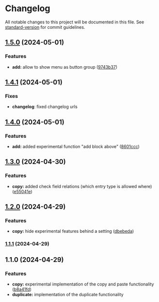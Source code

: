# Changelog

All notable changes to this project will be documented in this file. See [standard-version](https://github.com/conventional-changelog/standard-version) for commit guidelines.

## [1.5.0](https://github.com/vandres/craft-matrix-extended/compare/v1.5.0...v1.4.1) (2024-05-01)


### Features

* **add:** allow to show menu as button group ([9743b37](https://github.com/vandres/craft-matrix-extended/commit/9743b374d49bca3fcee6a77f22efbb6655323ed9))

## [1.4.1](https://github.com/vandres/craft-matrix-extended/compare/v1.4.1...v1.4.0) (2024-05-01)

### Fixes

* **changelog**: fixed changelog urls


## [1.4.0](https://github.com/vandres/craft-matrix-extended/compare/v1.3.0...v1.4.0) (2024-05-01)


### Features

* **add:** added experimental function "add block above" ([8601ccc](https://github.com/vandres/craft-matrix-extended/commit/8601ccca0c1836834cdfda8e4c7aff6be46061da))

## [1.3.0](https://github.com/vandres/craft-matrix-extended/compare/v1.2.0...v1.3.0) (2024-04-30)


### Features

* **copy:** added check field relations (which entry type is allowed where) ([e55041e](https://github.com/vandres/craft-matrix-extended/commit/e55041e9c47e9516d945e39e51c90618d36825ac))

## [1.2.0](https://github.com/vandres/craft-matrix-extended/compare/v1.1.1...v1.2.0) (2024-04-29)


### Features

* **copy:** hide experimental features behind a setting ([dbebeda](https://github.com/vandres/craft-matrix-extended/commit/dbebeda887bfa601af47ccdf0d2b746c5bfe561f))

### [1.1.1](https://github.com/vandres/craft-matrix-extended/compare/v1.1.0...v1.1.1) (2024-04-29)

## 1.1.0 (2024-04-29)


### Features

* **copy:** experimental implementation of the copy and paste functionality ([b8a41fd](https://github.com/vandres/craft-matrix-extended/commit/b8a41fd81c003ba89e9daa7ccd055d7ee6e9c108))
* **duplicate:**  implementation of the duplicate functionality
